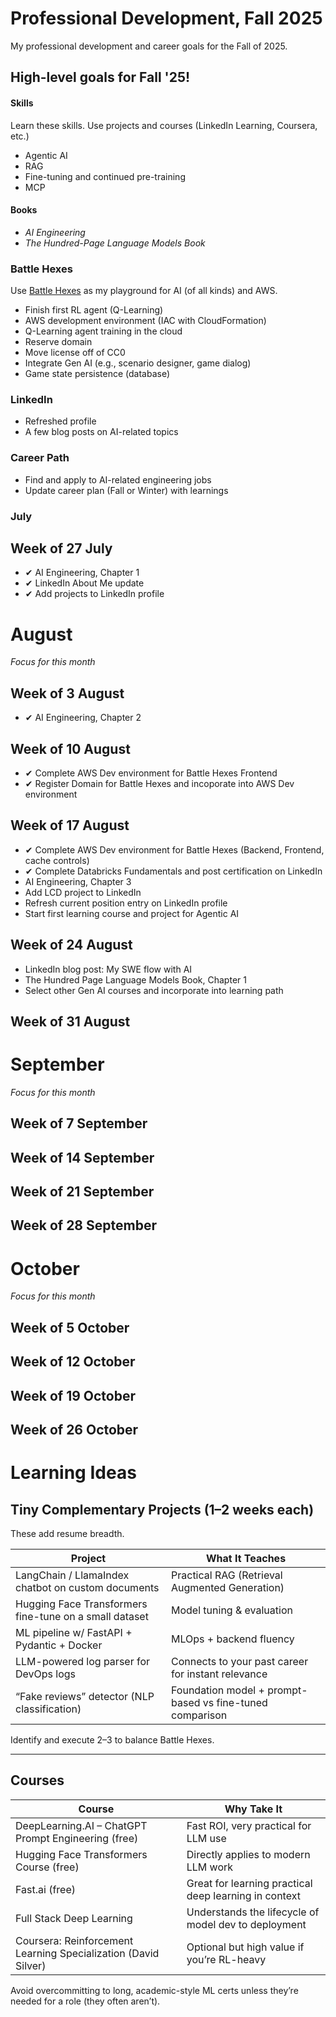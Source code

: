 # Professional Development, Fall 2025

My professional development and career goals for the Fall of 2025.

## High-level goals for Fall '25!

#### Skills
Learn these skills. Use projects and courses (LinkedIn Learning, Coursera, etc.)
- Agentic AI
- RAG
- Fine-tuning and continued pre-training
- MCP

#### Books
- _AI Engineering_
- _The Hundred-Page Language Models Book_

### Battle Hexes
Use [Battle Hexes](https://github.com/jhull123/battle-hexes) as my playground for AI (of all kinds) and AWS.
- Finish first RL agent (Q-Learning)
- AWS development environment (IAC with CloudFormation)
- Q-Learning agent training in the cloud
- Reserve domain
- Move license off of CC0
- Integrate Gen AI (e.g., scenario designer, game dialog)
- Game state persistence (database)
  
### LinkedIn
- Refreshed profile
- A few blog posts on AI-related topics

### Career Path
- Find and apply to AI-related engineering jobs
- Update career plan (Fall or Winter) with learnings

### July

## Week of 27 July
- ✔ AI Engineering, Chapter 1
- ✔ LinkedIn About Me update
- ✔ Add projects to LinkedIn profile

# August

_Focus for this month_

## Week of 3 August
- ✔ AI Engineering, Chapter 2

## Week of 10 August
- ✔ Complete AWS Dev environment for Battle Hexes Frontend
- ✔ Register Domain for Battle Hexes and incoporate into AWS Dev environment

## Week of 17 August

- ✔ Complete AWS Dev environment for Battle Hexes (Backend, Frontend, cache controls)
- ✔ Complete Databricks Fundamentals and post certification on LinkedIn
- AI Engineering, Chapter 3
- Add LCD project to LinkedIn
- Refresh current position entry on LinkedIn profile
- Start first learning course and project for Agentic AI

## Week of 24 August

- LinkedIn blog post: My SWE flow with AI
- The Hundred Page Language Models Book, Chapter 1
- Select other Gen AI courses and incorporate into learning path

## Week of 31 August


# September

_Focus for this month_

## Week of 7 September

## Week of 14 September

## Week of 21 September

## Week of 28 September


# October

_Focus for this month_

## Week of 5 October

## Week of 12 October

## Week of 19 October

## Week of 26 October

# Learning Ideas

## Tiny Complementary Projects (1–2 weeks each)
These add resume breadth.

| Project | What It Teaches |
| --- | --- |
| LangChain / LlamaIndex chatbot on custom documents | Practical RAG (Retrieval Augmented Generation) |
| Hugging Face Transformers fine-tune on a small dataset | Model tuning & evaluation |
| ML pipeline w/ FastAPI + Pydantic + Docker | MLOps + backend fluency |
| LLM-powered log parser for DevOps logs | Connects to your past career for instant relevance |
| “Fake reviews” detector (NLP classification) | Foundation model + prompt-based vs fine-tuned comparison |

Identify and execute 2–3 to balance Battle Hexes.

---

## Courses

| Course | Why Take It |
| --- | --- |
| DeepLearning.AI – ChatGPT Prompt Engineering (free) | Fast ROI, very practical for LLM use |
| Hugging Face Transformers Course (free) | Directly applies to modern LLM work |
| Fast.ai (free) | Great for learning practical deep learning in context |
| Full Stack Deep Learning | Understands the lifecycle of model dev to deployment |
| Coursera: Reinforcement Learning Specialization (David Silver) | Optional but high value if you’re RL-heavy |

Avoid overcommitting to long, academic-style ML certs unless they’re needed for a role (they often aren’t).
